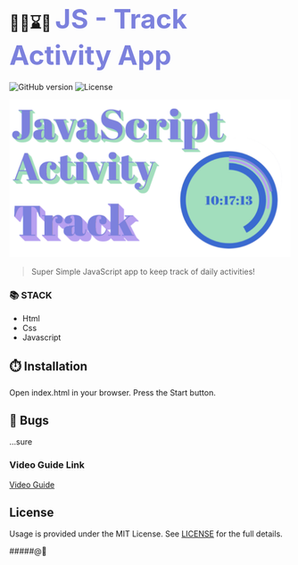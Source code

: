 # 🏋️‍♂️⌛🥇 <span style="color:#7c81dd; font-size:3rem">JS - Track Activity App</span>


![GitHub version](https://img.shields.io/badge/version-v1.0.0-blue.svg)
![License](https://img.shields.io/github/license/yilber/readme-boilerplate.svg)


<!-- ## Background -->

![image](./imgs/front.png)

> Super Simple JavaScript app to keep track of daily activities!

### 📚 STACK
- Html
- Css
- Javascript


## ⏱️ Installation

Open index.html in your browser.
Press the Start button.

## 🐛 Bugs

...sure

### Video Guide Link
    
[Video Guide]()

## License

Usage is provided under the MIT License. See [LICENSE](https://github.com/Yilber/readme-boilerplate/blob/master/LICENSE) for the full details.

#####@🥋